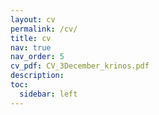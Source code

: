 ```yaml
---
layout: cv
permalink: /cv/
title: cv
nav: true
nav_order: 5
cv_pdf: CV_3December_krinos.pdf
description:
toc:
  sidebar: left
---
```

